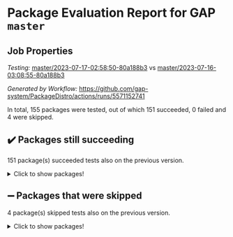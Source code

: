 # Package Evaluation Report for GAP `master`

## Job Properties

*Testing:* [master/2023-07-17-02:58:50-80a188b3](https://github.com/gap-system/PackageDistro/blob/data/reports/master/2023-07-17-02:58:50-80a188b3) vs [master/2023-07-16-03:08:55-80a188b3](https://github.com/gap-system/PackageDistro/blob/data/reports/master/2023-07-16-03:08:55-80a188b3)

*Generated by Workflow:* https://github.com/gap-system/PackageDistro/actions/runs/5571152741

In total, 155 packages were tested, out of which 151 succeeded, 0 failed and 4 were skipped.

## :heavy_check_mark: Packages still succeeding

151 package(s) succeeded tests also on the previous version.
<details><summary>Click to show packages!</summary>

- 4ti2interface 2023.02-04 [(success)](https://github.com/gap-system/PackageDistro/actions/runs/5571152741/jobs/10176045981)
- ace 5.6.2 [(success)](https://github.com/gap-system/PackageDistro/actions/runs/5571152741/jobs/10176046062)
- aclib 1.3.2 [(success)](https://github.com/gap-system/PackageDistro/actions/runs/5571152741/jobs/10176046117)
- agt 0.3.1 [(success)](https://github.com/gap-system/PackageDistro/actions/runs/5571152741/jobs/10176046176)
- alnuth 3.2.1 [(success)](https://github.com/gap-system/PackageDistro/actions/runs/5571152741/jobs/10176046244)
- anupq 3.3.0 [(success)](https://github.com/gap-system/PackageDistro/actions/runs/5571152741/jobs/10176046299)
- atlasrep 2.1.6 [(success)](https://github.com/gap-system/PackageDistro/actions/runs/5571152741/jobs/10176046370)
- autodoc 2023.06.19 [(success)](https://github.com/gap-system/PackageDistro/actions/runs/5571152741/jobs/10176046433)
- automata 1.15 [(success)](https://github.com/gap-system/PackageDistro/actions/runs/5571152741/jobs/10176046503)
- automgrp 1.3.2 [(success)](https://github.com/gap-system/PackageDistro/actions/runs/5571152741/jobs/10176046578)
- autpgrp 1.11 [(success)](https://github.com/gap-system/PackageDistro/actions/runs/5571152741/jobs/10176046641)
- cap 2023.07-06 [(success)](https://github.com/gap-system/PackageDistro/actions/runs/5571152741/jobs/10176046701)
- caratinterface 2.3.5 [(success)](https://github.com/gap-system/PackageDistro/actions/runs/5571152741/jobs/10176046764)
- cddinterface 2022.11.01 [(success)](https://github.com/gap-system/PackageDistro/actions/runs/5571152741/jobs/10176046821)
- circle 1.6.6 [(success)](https://github.com/gap-system/PackageDistro/actions/runs/5571152741/jobs/10176046907)
- classicpres 1.22 [(success)](https://github.com/gap-system/PackageDistro/actions/runs/5571152741/jobs/10176046981)
- cohomolo 1.6.11 [(success)](https://github.com/gap-system/PackageDistro/actions/runs/5571152741/jobs/10176047051)
- congruence 1.2.5 [(success)](https://github.com/gap-system/PackageDistro/actions/runs/5571152741/jobs/10176047117)
- corelg 1.56 [(success)](https://github.com/gap-system/PackageDistro/actions/runs/5571152741/jobs/10176047174)
- crime 1.6 [(success)](https://github.com/gap-system/PackageDistro/actions/runs/5571152741/jobs/10176047240)
- crisp 1.4.6 [(success)](https://github.com/gap-system/PackageDistro/actions/runs/5571152741/jobs/10176047294)
- crypting 0.10.4 [(success)](https://github.com/gap-system/PackageDistro/actions/runs/5571152741/jobs/10176047359)
- cryst 4.1.26 [(success)](https://github.com/gap-system/PackageDistro/actions/runs/5571152741/jobs/10176047413)
- crystcat 1.1.10 [(success)](https://github.com/gap-system/PackageDistro/actions/runs/5571152741/jobs/10176047480)
- ctbllib 1.3.6 [(success)](https://github.com/gap-system/PackageDistro/actions/runs/5571152741/jobs/10176047536)
- cubefree 1.19 [(success)](https://github.com/gap-system/PackageDistro/actions/runs/5571152741/jobs/10176047594)
- curlinterface 2.3.2 [(success)](https://github.com/gap-system/PackageDistro/actions/runs/5571152741/jobs/10176047673)
- cvec 2.8.1 [(success)](https://github.com/gap-system/PackageDistro/actions/runs/5571152741/jobs/10176047749)
- datastructures 0.3.0 [(success)](https://github.com/gap-system/PackageDistro/actions/runs/5571152741/jobs/10176047825)
- deepthought 1.0.6 [(success)](https://github.com/gap-system/PackageDistro/actions/runs/5571152741/jobs/10176047883)
- design 1.8 [(success)](https://github.com/gap-system/PackageDistro/actions/runs/5571152741/jobs/10176047948)
- difsets 2.3.1 [(success)](https://github.com/gap-system/PackageDistro/actions/runs/5571152741/jobs/10176048019)
- digraphs 1.6.2 [(success)](https://github.com/gap-system/PackageDistro/actions/runs/5571152741/jobs/10176048093)
- edim 1.3.7 [(success)](https://github.com/gap-system/PackageDistro/actions/runs/5571152741/jobs/10176048149)
- example 4.3.4 [(success)](https://github.com/gap-system/PackageDistro/actions/runs/5571152741/jobs/10176048204)
- examplesforhomalg 2023.02-04 [(success)](https://github.com/gap-system/PackageDistro/actions/runs/5571152741/jobs/10176048273)
- factint 1.6.3 [(success)](https://github.com/gap-system/PackageDistro/actions/runs/5571152741/jobs/10176048349)
- ferret 1.0.9 [(success)](https://github.com/gap-system/PackageDistro/actions/runs/5571152741/jobs/10176048411)
- fga 1.5.0 [(success)](https://github.com/gap-system/PackageDistro/actions/runs/5571152741/jobs/10176048478)
- fining 1.5.5 [(success)](https://github.com/gap-system/PackageDistro/actions/runs/5571152741/jobs/10176048542)
- float 1.0.3 [(success)](https://github.com/gap-system/PackageDistro/actions/runs/5571152741/jobs/10176048606)
- format 1.4.3 [(success)](https://github.com/gap-system/PackageDistro/actions/runs/5571152741/jobs/10176048668)
- forms 1.2.9 [(success)](https://github.com/gap-system/PackageDistro/actions/runs/5571152741/jobs/10176048742)
- fplsa 1.2.6 [(success)](https://github.com/gap-system/PackageDistro/actions/runs/5571152741/jobs/10176048807)
- fr 2.4.12 [(success)](https://github.com/gap-system/PackageDistro/actions/runs/5571152741/jobs/10176048875)
- francy 2.0.3 [(success)](https://github.com/gap-system/PackageDistro/actions/runs/5571152741/jobs/10176048931)
- fwtree 1.3 [(success)](https://github.com/gap-system/PackageDistro/actions/runs/5571152741/jobs/10176049002)
- gapdoc 1.6.6 [(success)](https://github.com/gap-system/PackageDistro/actions/runs/5571152741/jobs/10176049074)
- gauss 2023.02-04 [(success)](https://github.com/gap-system/PackageDistro/actions/runs/5571152741/jobs/10176049153)
- gaussforhomalg 2023.02-04 [(success)](https://github.com/gap-system/PackageDistro/actions/runs/5571152741/jobs/10176049224)
- gbnp 1.0.5 [(success)](https://github.com/gap-system/PackageDistro/actions/runs/5571152741/jobs/10176049293)
- generalizedmorphismsforcap 2023.03-01 [(success)](https://github.com/gap-system/PackageDistro/actions/runs/5571152741/jobs/10176049373)
- genss 1.6.8 [(success)](https://github.com/gap-system/PackageDistro/actions/runs/5571152741/jobs/10176049449)
- gradedmodules 2023.02-04 [(success)](https://github.com/gap-system/PackageDistro/actions/runs/5571152741/jobs/10176049518)
- gradedringforhomalg 2023.02-04 [(success)](https://github.com/gap-system/PackageDistro/actions/runs/5571152741/jobs/10176049595)
- grape 4.9.0 [(success)](https://github.com/gap-system/PackageDistro/actions/runs/5571152741/jobs/10176049664)
- groupoids 1.73 [(success)](https://github.com/gap-system/PackageDistro/actions/runs/5571152741/jobs/10176049732)
- grpconst 2.6.4 [(success)](https://github.com/gap-system/PackageDistro/actions/runs/5571152741/jobs/10176049803)
- guarana 0.96.3 [(success)](https://github.com/gap-system/PackageDistro/actions/runs/5571152741/jobs/10176049859)
- guava 3.18 [(success)](https://github.com/gap-system/PackageDistro/actions/runs/5571152741/jobs/10176049921)
- hap 1.56 [(success)](https://github.com/gap-system/PackageDistro/actions/runs/5571152741/jobs/10176049988)
- hapcryst 0.1.15 [(success)](https://github.com/gap-system/PackageDistro/actions/runs/5571152741/jobs/10176050038)
- hecke 1.5.3 [(success)](https://github.com/gap-system/PackageDistro/actions/runs/5571152741/jobs/10176050106)
- help 3.5 [(success)](https://github.com/gap-system/PackageDistro/actions/runs/5571152741/jobs/10176050184)
- homalg 2023.02-05 [(success)](https://github.com/gap-system/PackageDistro/actions/runs/5571152741/jobs/10176050253)
- homalgtocas 2023.02-04 [(success)](https://github.com/gap-system/PackageDistro/actions/runs/5571152741/jobs/10176050306)
- idrel 2.45 [(success)](https://github.com/gap-system/PackageDistro/actions/runs/5571152741/jobs/10176050394)
- images 1.3.1 [(success)](https://github.com/gap-system/PackageDistro/actions/runs/5571152741/jobs/10176050484)
- intpic 0.3.0 [(success)](https://github.com/gap-system/PackageDistro/actions/runs/5571152741/jobs/10176050558)
- io 4.8.1 [(success)](https://github.com/gap-system/PackageDistro/actions/runs/5571152741/jobs/10176050625)
- io_forhomalg 2023.02-04 [(success)](https://github.com/gap-system/PackageDistro/actions/runs/5571152741/jobs/10176050698)
- irredsol 1.4.4 [(success)](https://github.com/gap-system/PackageDistro/actions/runs/5571152741/jobs/10176050772)
- json 2.1.1 [(success)](https://github.com/gap-system/PackageDistro/actions/runs/5571152741/jobs/10176050835)
- jupyterkernel 1.5.0 [(success)](https://github.com/gap-system/PackageDistro/actions/runs/5571152741/jobs/10176050908)
- jupyterviz 1.5.6 [(success)](https://github.com/gap-system/PackageDistro/actions/runs/5571152741/jobs/10176050993)
- kan 1.35 [(success)](https://github.com/gap-system/PackageDistro/actions/runs/5571152741/jobs/10176051082)
- kbmag 1.5.11 [(success)](https://github.com/gap-system/PackageDistro/actions/runs/5571152741/jobs/10176051186)
- laguna 3.9.6 [(success)](https://github.com/gap-system/PackageDistro/actions/runs/5571152741/jobs/10176051273)
- liealgdb 2.2.1 [(success)](https://github.com/gap-system/PackageDistro/actions/runs/5571152741/jobs/10176051350)
- liepring 2.8 [(success)](https://github.com/gap-system/PackageDistro/actions/runs/5571152741/jobs/10176051435)
- liering 2.4.2 [(success)](https://github.com/gap-system/PackageDistro/actions/runs/5571152741/jobs/10176051516)
- linearalgebraforcap 2023.06-02 [(success)](https://github.com/gap-system/PackageDistro/actions/runs/5571152741/jobs/10176051587)
- localizeringforhomalg 2023.02-04 [(success)](https://github.com/gap-system/PackageDistro/actions/runs/5571152741/jobs/10176051632)
- loops 3.4.3 [(success)](https://github.com/gap-system/PackageDistro/actions/runs/5571152741/jobs/10176051690)
- lpres 1.0.3 [(success)](https://github.com/gap-system/PackageDistro/actions/runs/5571152741/jobs/10176051761)
- majoranaalgebras 1.5.1 [(success)](https://github.com/gap-system/PackageDistro/actions/runs/5571152741/jobs/10176051820)
- mapclass 1.4.6 [(success)](https://github.com/gap-system/PackageDistro/actions/runs/5571152741/jobs/10176051895)
- matgrp 0.70 [(success)](https://github.com/gap-system/PackageDistro/actions/runs/5571152741/jobs/10176051966)
- matricesforhomalg 2023.02-04 [(success)](https://github.com/gap-system/PackageDistro/actions/runs/5571152741/jobs/10176052032)
- modisom 2.5.4 [(success)](https://github.com/gap-system/PackageDistro/actions/runs/5571152741/jobs/10176052088)
- modulepresentationsforcap 2023.06-02 [(success)](https://github.com/gap-system/PackageDistro/actions/runs/5571152741/jobs/10176052148)
- modules 2023.02-04 [(success)](https://github.com/gap-system/PackageDistro/actions/runs/5571152741/jobs/10176052205)
- monoidalcategories 2023.05-03 [(success)](https://github.com/gap-system/PackageDistro/actions/runs/5571152741/jobs/10176052283)
- nconvex 2022.09-01 [(success)](https://github.com/gap-system/PackageDistro/actions/runs/5571152741/jobs/10176052356)
- nilmat 1.4.2 [(success)](https://github.com/gap-system/PackageDistro/actions/runs/5571152741/jobs/10176052422)
- nock 1.5 [(success)](https://github.com/gap-system/PackageDistro/actions/runs/5571152741/jobs/10176052484)
- normalizinterface 1.3.6 [(success)](https://github.com/gap-system/PackageDistro/actions/runs/5571152741/jobs/10176052557)
- nq 2.5.10 [(success)](https://github.com/gap-system/PackageDistro/actions/runs/5571152741/jobs/10176052621)
- numericalsgps 1.3.1 [(success)](https://github.com/gap-system/PackageDistro/actions/runs/5571152741/jobs/10176052689)
- openmath 11.5.3 [(success)](https://github.com/gap-system/PackageDistro/actions/runs/5571152741/jobs/10176052763)
- orb 4.9.0 [(success)](https://github.com/gap-system/PackageDistro/actions/runs/5571152741/jobs/10176052827)
- packagemanager 1.4.1 [(success)](https://github.com/gap-system/PackageDistro/actions/runs/5571152741/jobs/10176052918)
- patternclass 2.4.3 [(success)](https://github.com/gap-system/PackageDistro/actions/runs/5571152741/jobs/10176053004)
- permut 2.0.4 [(success)](https://github.com/gap-system/PackageDistro/actions/runs/5571152741/jobs/10176053067)
- polenta 1.3.10 [(success)](https://github.com/gap-system/PackageDistro/actions/runs/5571152741/jobs/10176053155)
- polymaking 0.8.6 [(success)](https://github.com/gap-system/PackageDistro/actions/runs/5571152741/jobs/10176053230)
- primgrp 3.4.4 [(success)](https://github.com/gap-system/PackageDistro/actions/runs/5571152741/jobs/10176053279)
- profiling 2.5.4 [(success)](https://github.com/gap-system/PackageDistro/actions/runs/5571152741/jobs/10176053337)
- qpa 1.34 [(success)](https://github.com/gap-system/PackageDistro/actions/runs/5571152741/jobs/10176053394)
- quagroup 1.8.3 [(success)](https://github.com/gap-system/PackageDistro/actions/runs/5571152741/jobs/10176053442)
- radiroot 2.9 [(success)](https://github.com/gap-system/PackageDistro/actions/runs/5571152741/jobs/10176053502)
- rcwa 4.7.1 [(success)](https://github.com/gap-system/PackageDistro/actions/runs/5571152741/jobs/10176053564)
- rds 1.8 [(success)](https://github.com/gap-system/PackageDistro/actions/runs/5571152741/jobs/10176053633)
- recog 1.4.2 [(success)](https://github.com/gap-system/PackageDistro/actions/runs/5571152741/jobs/10176053702)
- repndecomp 1.3.0 [(success)](https://github.com/gap-system/PackageDistro/actions/runs/5571152741/jobs/10176053774)
- repsn 3.1.1 [(success)](https://github.com/gap-system/PackageDistro/actions/runs/5571152741/jobs/10176053835)
- resclasses 4.7.3 [(success)](https://github.com/gap-system/PackageDistro/actions/runs/5571152741/jobs/10176053885)
- ringsforhomalg 2023.02-05 [(success)](https://github.com/gap-system/PackageDistro/actions/runs/5571152741/jobs/10176053935)
- sco 2023.02-04 [(success)](https://github.com/gap-system/PackageDistro/actions/runs/5571152741/jobs/10176053988)
- scscp 2.4.1 [(success)](https://github.com/gap-system/PackageDistro/actions/runs/5571152741/jobs/10176054058)
- semigroups 5.2.1 [(success)](https://github.com/gap-system/PackageDistro/actions/runs/5571152741/jobs/10176054105)
- sglppow 2.3 [(success)](https://github.com/gap-system/PackageDistro/actions/runs/5571152741/jobs/10176054189)
- sgpviz 0.999.5 [(success)](https://github.com/gap-system/PackageDistro/actions/runs/5571152741/jobs/10176054244)
- simpcomp 2.1.14 [(success)](https://github.com/gap-system/PackageDistro/actions/runs/5571152741/jobs/10176054308)
- singular 2023.02.09 [(success)](https://github.com/gap-system/PackageDistro/actions/runs/5571152741/jobs/10176054354)
- sl2reps 1.1 [(success)](https://github.com/gap-system/PackageDistro/actions/runs/5571152741/jobs/10176054399)
- sla 1.5.3 [(success)](https://github.com/gap-system/PackageDistro/actions/runs/5571152741/jobs/10176054464)
- smallgrp 1.5.3 [(success)](https://github.com/gap-system/PackageDistro/actions/runs/5571152741/jobs/10176054519)
- smallsemi 0.6.13 [(success)](https://github.com/gap-system/PackageDistro/actions/runs/5571152741/jobs/10176054573)
- sonata 2.9.6 [(success)](https://github.com/gap-system/PackageDistro/actions/runs/5571152741/jobs/10176054656)
- sophus 1.27 [(success)](https://github.com/gap-system/PackageDistro/actions/runs/5571152741/jobs/10176054718)
- spinsym 1.5.2 [(success)](https://github.com/gap-system/PackageDistro/actions/runs/5571152741/jobs/10176054781)
- standardff 0.9.4 [(success)](https://github.com/gap-system/PackageDistro/actions/runs/5571152741/jobs/10176054854)
- symbcompcc 1.3.2 [(success)](https://github.com/gap-system/PackageDistro/actions/runs/5571152741/jobs/10176054932)
- thelma 1.3 [(success)](https://github.com/gap-system/PackageDistro/actions/runs/5571152741/jobs/10176054997)
- tomlib 1.2.9 [(success)](https://github.com/gap-system/PackageDistro/actions/runs/5571152741/jobs/10176055112)
- toolsforhomalg 2023.05-01 [(success)](https://github.com/gap-system/PackageDistro/actions/runs/5571152741/jobs/10176055190)
- toric 1.9.5 [(success)](https://github.com/gap-system/PackageDistro/actions/runs/5571152741/jobs/10176055255)
- toricvarieties 2022.07.13 [(success)](https://github.com/gap-system/PackageDistro/actions/runs/5571152741/jobs/10176055311)
- transgrp 3.6.4 [(success)](https://github.com/gap-system/PackageDistro/actions/runs/5571152741/jobs/10176055373)
- ugaly 4.1.3 [(success)](https://github.com/gap-system/PackageDistro/actions/runs/5571152741/jobs/10176055442)
- unipot 1.5 [(success)](https://github.com/gap-system/PackageDistro/actions/runs/5571152741/jobs/10176055498)
- unitlib 4.2.0 [(success)](https://github.com/gap-system/PackageDistro/actions/runs/5571152741/jobs/10176055569)
- utils 0.82 [(success)](https://github.com/gap-system/PackageDistro/actions/runs/5571152741/jobs/10176055635)
- uuid 0.7 [(success)](https://github.com/gap-system/PackageDistro/actions/runs/5571152741/jobs/10176055718)
- walrus 0.9991 [(success)](https://github.com/gap-system/PackageDistro/actions/runs/5571152741/jobs/10176055786)
- wedderga 4.10.4 [(success)](https://github.com/gap-system/PackageDistro/actions/runs/5571152741/jobs/10176055873)
- xmod 2.91 [(success)](https://github.com/gap-system/PackageDistro/actions/runs/5571152741/jobs/10176055953)
- xmodalg 1.23 [(success)](https://github.com/gap-system/PackageDistro/actions/runs/5571152741/jobs/10176056044)
- yangbaxter 0.10.3 [(success)](https://github.com/gap-system/PackageDistro/actions/runs/5571152741/jobs/10176056118)
- zeromqinterface 0.14 [(success)](https://github.com/gap-system/PackageDistro/actions/runs/5571152741/jobs/10176056187)
</details>

## :heavy_minus_sign: Packages that were skipped

4 package(s) skipped tests also on the previous version.
<details><summary>Click to show packages!</summary>

- browse 1.8.21 [(skipped)](https://github.com/gap-system/PackageDistro/actions/runs/5571152741/jobs/10175895669)
- itc 1.5.1 [(skipped)](https://github.com/gap-system/PackageDistro/actions/runs/5571152741/jobs/10175895669)
- polycyclic 2.16 [(skipped)](https://github.com/gap-system/PackageDistro/actions/runs/5571152741/jobs/10175895669)
- xgap 4.31 [(skipped)](https://github.com/gap-system/PackageDistro/actions/runs/5571152741/jobs/10175895669)
</details>

